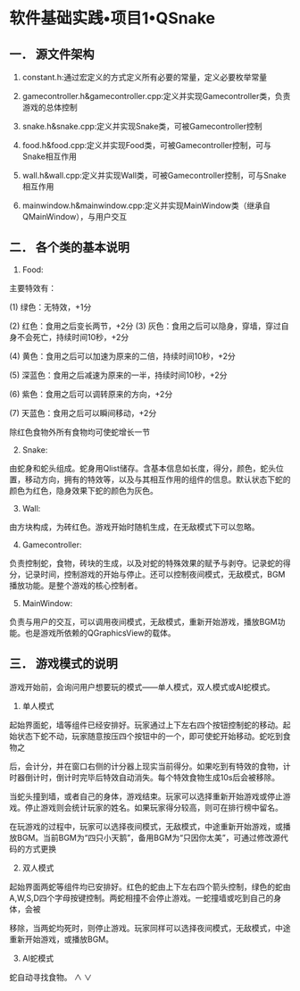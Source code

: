 # 软件基础实践•项目1•QSnake
## 一．	源文件架构

1.	constant.h:通过宏定义的方式定义所有必要的常量，定义必要枚举常量

2.	gamecontroller.h&gamecontroller.cpp:定义并实现Gamecontroller类，负责游戏的总体控制

3.	snake.h&snake.cpp:定义并实现Snake类，可被Gamecontroller控制

4.	food.h&food.cpp:定义并实现Food类，可被Gamecontroller控制，可与Snake相互作用

5.	wall.h&wall.cpp:定义并实现Wall类，可被Gamecontroller控制，可与Snake相互作用

6.	mainwindow.h&mainwindow.cpp:定义并实现MainWindow类（继承自QMainWindow），与用户交互

## 二．	各个类的基本说明

1.	Food:

主要特效有：

(1)	绿色：无特效，+1分


(2)	红色：食用之后变长两节，+2分
(3)	灰色：食用之后可以隐身，穿墙，穿过自身不会死亡，持续时间10秒，+2分

(4)	黄色：食用之后可以加速为原来的二倍，持续时间10秒，+2分

(5)	深蓝色：食用之后减速为原来的一半，持续时间10秒，+2分

(6)	紫色：食用之后可以调转原来的方向，+2分

(7)	天蓝色：食用之后可以瞬间移动，+2分

除红色食物外所有食物均可使蛇增长一节

2.	Snake:

由蛇身和蛇头组成。蛇身用Qlist储存。含基本信息如长度，得分，颜色，蛇头位置，移动方向，拥有的特效等，以及与其相互作用的组件的信息。默认状态下蛇的颜色为红色，隐身效果下蛇的颜色为灰色。

3.	Wall:

由方块构成，为砖红色。游戏开始时随机生成，在无敌模式下可以忽略。

4.	Gamecontroller:

负责控制蛇，食物，砖块的生成，以及对蛇的特殊效果的赋予与剥夺。记录蛇的得分，记录时间，控制游戏的开始与停止。还可以控制夜间模式，无敌模式，BGM播放功能。是整个游戏的核心控制者。

5.	MainWindow:

负责与用户的交互，可以调用夜间模式，无敌模式，重新开始游戏，播放BGM功能。也是游戏所依赖的QGraphicsView的载体。

## 三．	游戏模式的说明

游戏开始前，会询问用户想要玩的模式——单人模式，双人模式或AI蛇模式。

1.	单人模式

起始界面蛇，墙等组件已经安排好。玩家通过上下左右四个按钮控制蛇的移动。起始状态下蛇不动，玩家随意按压四个按钮中的一个，即可使蛇开始移动。蛇吃到食物之

后，会计分，并在窗口右侧的计分器上现实当前得分。如果吃到有特效的食物，计时器倒计时，倒计时完毕后特效自动消失。每个特效食物生成10s后会被移除。

当蛇头撞到墙，或者自己的身体，游戏结束。玩家可以选择重新开始游戏或停止游戏。停止游戏则会统计玩家的姓名。如果玩家得分较高，则可在排行榜中留名。

在玩游戏的过程中，玩家可以选择夜间模式，无敌模式，中途重新开始游戏，或播放BGM。当前BGM为“四只小天鹅”，备用BGM为“只因你太美”，可通过修改源代码的方式更换

2.	双人模式

起始界面两蛇等组件均已安排好。红色的蛇由上下左右四个箭头控制，绿色的蛇由A,W,S,D四个字母按键控制。两蛇相撞不会停止游戏。一蛇撞墙或吃到自己的身体，会被

移除，当两蛇均死时，则停止游戏。玩家同样可以选择夜间模式，无敌模式，中途重新开始游戏，或播放BGM。

3.	AI蛇模式

蛇自动寻找食物。
&and; &or;
